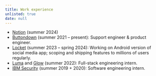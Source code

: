 ```yaml
---
title: Work experience
unlisted: true
date: null
---
```


- [Notion](https://notion.so/product) (summer 2024)
- [Buttondown](https://buttondown.email) (summer 2021 – present): Support engineer & product engineer.
- [Locket](https://locketcamera.com) (summer 2023 – spring 2024): Working on Android version of social media app; scoping and shipping features to millions of users regularly.
- [Luma](https://lu.ma) and [Glow](https://glow.app) (summer 2022): Full-stack engineering intern.
- [IBM Security](https://www.ibm.com/products/guardium-insights) (summer 2019 + 2020): Software engineering intern.
